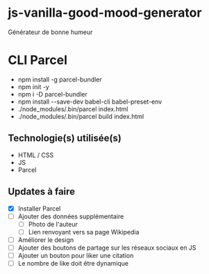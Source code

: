 # js-vanilla-good-mood-generator
Générateur de bonne humeur

# CLI Parcel
- npm install -g parcel-bundler
- npm init -y
- npm i -D parcel-bundler
- npm install --save-dev babel-cli babel-preset-env
- ./node_modules/.bin/parcel index.html
- ./node_modules/.bin/parcel build index.html

## Technologie(s) utilisée(s)
- HTML / CSS
- JS
- Parcel

## Updates à faire 
- [x] Installer Parcel
- [ ] Ajouter des données supplémentaire 
  - [ ] Photo de l'auteur
  - [ ] Lien renvoyant vers sa page Wikipedia
- [ ] Améliorer le design
- [ ] Ajouter des boutons de partage sur les réseaux sociaux en JS 
- [ ] Ajouter un bouton pour liker une citation 
- [ ] Le nombre de like doit être dynamique
